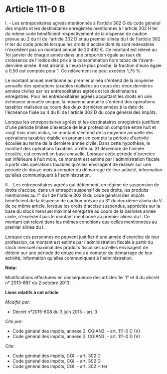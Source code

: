 # Article 111-0 B

I. - Les entrepositaires agréés mentionnés à l'article 302 G du code général des impôts et les destinataires enregistrés
mentionnés à l'article 302 H ter du même code bénéficient respectivement de la dispense de caution prévue au 2 du III de
l'article 302 D et au premier alinéa du I de l'article 302 H ter du code précité lorsque les droits d'accise dont ils sont
redevables n'excèdent pas un montant annuel de 20 492 €. Ce montant est relevé au 1er janvier de chaque année dans une
proportion égale au taux de croissance de l'indice des prix à la consommation hors tabac de l'avant-dernière année. Il est
arrondi à l'euro le plus proche, la fraction d'euro égale à 0,50 est comptée pour 1. Ce relèvement ne peut excéder 1,75 %. 

Le montant annuel mentionné au premier alinéa s'entend de la moyenne annuelle des opérations taxables réalisées au cours des
deux dernières années civiles par les entrepositaires agréés et les destinataires enregistrés. Pour les entrepositaires
agréés acquittant les droits en une échéance annuelle unique, la moyenne annuelle s'entend des opérations taxables réalisées
au cours des deux dernières années à la date de l'échéance fixée au 4 du III de l'article 302 D du code général des impôts. 

Lorsque les entrepositaires agréés et les destinataires enregistrés justifient d'une période limitée d'exercice de leur
profession comprise entre huit et vingt trois mois inclus, ce montant s'entend de la moyenne annuelle des opérations taxables
établie en prenant en compte la période d'activité écoulée au terme de la dernière année civile. Dans cette hypothèse, le
montant des opérations taxables, arrêté au 31 décembre de l'année écoulée, est converti en base annuelle. Lorsque cette
période d'exercice est inférieure à huit mois, ce montant est estimé par l'administration fiscale à partir des opérations
taxables qu'elles envisagent de réaliser sur une période de douze mois à compter du démarrage de leur activité, information
qu'elles communiquent à l'administration. 

II. - Les entrepositaires agréés qui détiennent, en régime de suspension de droits d'accise, dans un entrepôt suspensif de
ces droits, les produits mentionnés au 1° du I de l'article 302 G du code général des impôts bénéficient de la dispense de
caution prévue au 3° du deuxième alinéa du V de ce même article, lorsque les droits d'accise suspendus, appréciés sur la base
du stock mensuel maximal enregistré au cours de la dernière année civile, n'excèdent pas le montant mentionné au premier
alinéa du I. Ce montant est relevé dans les mêmes conditions que celles mentionnées au premier alinéa du I.

Lorsque ces personnes ne peuvent justifier d'une année d'exercice de leur profession, ce montant est estimé par
l'administration fiscale à partir du stock mensuel maximal des produits fiscalisés qu'elles envisagent de détenir sur une
période de douze mois à compter du démarrage de leur activité, information qu'elles communiquent à l'administration.

**Nota:**

Modifications effectuées en conséquence des articles 1er 1° et 4 du décret n° 2013-887 du 2 octobre 2013.

**Liens relatifs à cet article**

_Modifié par_:

  - Décret n°2015-608 du 3 juin 2015 - art. 3

_Cité par_:

  - Code général des impôts, annexe 3, CGIAN3. - art. 111-0 C (V)
  - Code général des impôts, annexe 3, CGIAN3. - art. 111-0 D (V)

_Cite_:

  - Code général des impôts, CGI. - art. 302 D
  - Code général des impôts, CGI. - art. 302 G
  - Code général des impôts, CGI. - art. 302 H ter
